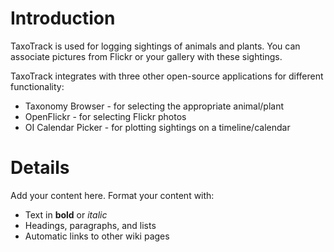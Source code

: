 # Introduction #

TaxoTrack is used for logging sightings of animals and plants.  You can associate pictures from Flickr or your gallery with these sightings.

TaxoTrack integrates with three other open-source applications for different functionality:
  * Taxonomy Browser - for selecting the appropriate animal/plant
  * OpenFlickr - for selecting Flickr photos
  * OI Calendar Picker - for plotting sightings on a timeline/calendar


# Details #

Add your content here.  Format your content with:
  * Text in **bold** or _italic_
  * Headings, paragraphs, and lists
  * Automatic links to other wiki pages